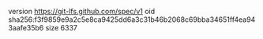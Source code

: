 version https://git-lfs.github.com/spec/v1
oid sha256:f3f9859e9a2c5e8ca9425dd6a3c31b46b2068c69bba34651ff4ea943aafe35b6
size 6337
